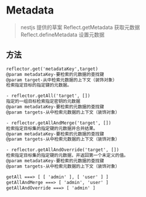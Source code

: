 # Metadata

> nestjs 提供的草案
> Reflect.getMetadata 获取元数据
> Reflect.defineMetadata 设置元数据

## 方法

```txt
reflector.get('metadataKey',target)
@param metadataKey-要检索的元数据的查找键
@param target-从中检索元数据的上下文（装饰对象）
检索指定目标的指定键的元数据。

```

```txt
- reflector.getAll('target', [])
指定的一组目标检索指定密钥的元数据
@param metadataKey-要检索的元数据的查找键
@param targets-从中检索元数据的上下文（装饰对象）

```

```txt
- reflector.getAllAndMerge('target', [])
检索指定目标集的指定键的元数据并合并结果。
@param metadataKey-要检索的元数据的查找键
@param targets-从中检索元数据的上下文（装饰对象）

```

```txt
- reflector.getAllAndOverride('target', [])
检索指定目标集的指定键的元数据，并返回第一个未定义的值。
@param metadataKey-要检索的元数据的查找键
@param targets-从中检索元数据的上下文（装饰对象）

```

```txt
getAll ===> [ [ 'admin' ], [ 'user' ] ]
getAllAndMerge ===> [ 'admin', 'user' ]
getAllAndOverride ===> [ 'admin' ]

```
